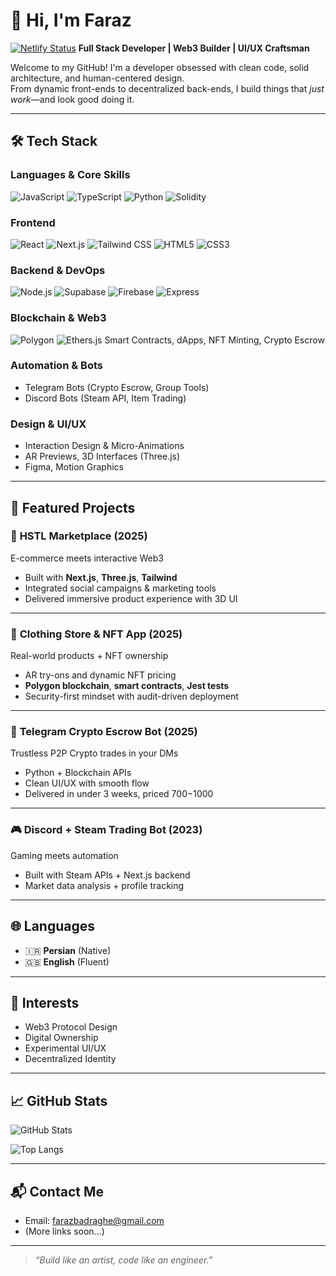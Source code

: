 # 👋 Hi, I'm Faraz  
[![Netlify Status](https://api.netlify.com/api/v1/badges/22e599cc-45e2-40f5-ac37-5023b432321f/deploy-status)](https://app.netlify.com/projects/vboy/deploys)
**Full Stack Developer | Web3 Builder | UI/UX Craftsman**

Welcome to my GitHub! I'm a developer obsessed with clean code, solid architecture, and human-centered design.  
From dynamic front-ends to decentralized back-ends, I build things that *just work*—and look good doing it.  

---

## 🛠️ Tech Stack

### **Languages & Core Skills**
![JavaScript](https://img.shields.io/badge/JavaScript-F7DF1E?style=flat-square&logo=javascript&logoColor=black)
![TypeScript](https://img.shields.io/badge/TypeScript-3178C6?style=flat-square&logo=typescript&logoColor=white)
![Python](https://img.shields.io/badge/Python-3776AB?style=flat-square&logo=python&logoColor=white)
![Solidity](https://img.shields.io/badge/Solidity-363636?style=flat-square&logo=solidity&logoColor=white)

### **Frontend**
![React](https://img.shields.io/badge/React-20232A?style=flat-square&logo=react&logoColor=61DAFB)
![Next.js](https://img.shields.io/badge/Next.js-000000?style=flat-square&logo=next.js&logoColor=white)
![Tailwind CSS](https://img.shields.io/badge/TailwindCSS-06B6D4?style=flat-square&logo=tailwindcss&logoColor=white)
![HTML5](https://img.shields.io/badge/HTML5-E34F26?style=flat-square&logo=html5&logoColor=white)
![CSS3](https://img.shields.io/badge/CSS3-1572B6?style=flat-square&logo=css3&logoColor=white)

### **Backend & DevOps**
![Node.js](https://img.shields.io/badge/Node.js-339933?style=flat-square&logo=node.js&logoColor=white)
![Supabase](https://img.shields.io/badge/Supabase-3FCF8E?style=flat-square&logo=supabase&logoColor=white)
![Firebase](https://img.shields.io/badge/Firebase-FFCA28?style=flat-square&logo=firebase&logoColor=black)
![Express](https://img.shields.io/badge/Express.js-000000?style=flat-square&logo=express&logoColor=white)

### **Blockchain & Web3**
![Polygon](https://img.shields.io/badge/Polygon-8247E5?style=flat-square&logo=polygon&logoColor=white)
![Ethers.js](https://img.shields.io/badge/Ethers.js-1E1E1E?style=flat-square&logo=ethereum&logoColor=white)
Smart Contracts, dApps, NFT Minting, Crypto Escrow

### **Automation & Bots**
- Telegram Bots (Crypto Escrow, Group Tools)
- Discord Bots (Steam API, Item Trading)

### **Design & UI/UX**
- Interaction Design & Micro-Animations
- AR Previews, 3D Interfaces (Three.js)
- Figma, Motion Graphics

---

## 🚀 Featured Projects

### 🎨 **HSTL Marketplace (2025)**
E-commerce meets interactive Web3  
- Built with **Next.js**, **Three.js**, **Tailwind**
- Integrated social campaigns & marketing tools  
- Delivered immersive product experience with 3D UI

---

### 👕 **Clothing Store & NFT App (2025)**
Real-world products + NFT ownership  
- AR try-ons and dynamic NFT pricing  
- **Polygon blockchain**, **smart contracts**, **Jest tests**  
- Security-first mindset with audit-driven deployment

---

### 🤖 **Telegram Crypto Escrow Bot (2025)**
Trustless P2P Crypto trades in your DMs  
- Python + Blockchain APIs  
- Clean UI/UX with smooth flow  
- Delivered in under 3 weeks, priced $700-$1000

---

### 🎮 **Discord + Steam Trading Bot (2023)**
Gaming meets automation  
- Built with Steam APIs + Next.js backend  
- Market data analysis + profile tracking

---

## 🌐 Languages
- 🇮🇷 **Persian** (Native)
- 🇬🇧 **English** (Fluent)

---

## 💭 Interests
- Web3 Protocol Design  
- Digital Ownership  
- Experimental UI/UX  
- Decentralized Identity

---

## 📈 GitHub Stats  
![GitHub Stats](https://github-readme-stats.vercel.app/api?username=yourusername&show_icons=true&count_private=true&theme=radical)

![Top Langs](https://github-readme-stats.vercel.app/api/top-langs/?username=yourusername&layout=compact&theme=radical)

---

## 📬 Contact Me  
- Email: [farazbadraghe@gmail.com](mailto:farazbadraghe@gmail.com)  
- (More links soon...)

---

> *“Build like an artist, code like an engineer.”*
